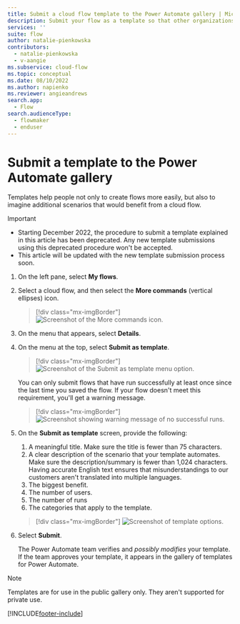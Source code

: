 ```yaml
---
title: Submit a cloud flow template to the Power Automate gallery | Microsoft Docs
description: Submit your flow as a template so that other organizations can find it in the template gallery and use the flow that you created.
services: ''
suite: flow
author: natalie-pienkowska
contributors:
  - natalie-pienkowska
  - v-aangie
ms.subservice: cloud-flow
ms.topic: conceptual
ms.date: 08/10/2022
ms.author: napienko
ms.reviewer: angieandrews
search.app: 
  - Flow
search.audienceType: 
  - flowmaker
  - enduser
---
```


# Submit a template to the Power Automate gallery

Templates help people not only to create flows more easily, but also to imagine additional scenarios that would benefit from a cloud flow.

>[!IMPORTANT]
> - Starting December 2022, the procedure to submit a template explained in this article has been deprecated. Any new template submissions using this deprecated procedure won't be accepted.
> - This article will be updated with the new template submission process soon.

1. On the left pane, select **My flows**.

1. Select a cloud flow, and then select the **More commands** (vertical ellipses) icon.

    >[!div class="mx-imgBorder"]
    >![Screenshot of the More commands icon.](./media/publish-a-template/ellipsis-button.png "More commands icon")

1. On the menu that appears, select **Details**.

1. On the menu at the top, select **Submit as template**.

    >[!div class="mx-imgBorder"]
    >![Screenshot of the Submit as template menu option.](./media/publish-a-template/context-menu.png "Submit as template menu option")

   You can only submit flows that have run successfully at least once since the last time you saved the flow. If your flow doesn't meet this requirement, you'll get a warning message.

    >[!div class="mx-imgBorder"]
    >![Screenshot showing warning message of no successful runs.](./media/publish-a-template/need-successful-run-warning.png "Warning message of no successful runs")

1. On the **Submit as template** screen, provide the following:
    1. A meaningful title. Make sure the title is fewer than 75 characters.
    1. A clear description of the scenario that your template automates. Make sure the description/summary is fewer than 1,024 characters. Having accurate English text ensures that misunderstandings to our customers aren't translated into multiple languages.
    1. The biggest benefit.
    1. The number of users.
    1. The number of runs
    1. The categories that apply to the template.

    >[!div class="mx-imgBorder"]
    >![Screenshot of template options.](./media/publish-a-template/template-options.png "Template options")

1. Select **Submit**.

     The Power Automate team verifies and *possibly modifies* your template. If the team approves your template, it appears in the gallery of templates for Power Automate.

>[!NOTE]
>Templates are for use in the public gallery only. They aren't supported for private use.

[!INCLUDE[footer-include](includes/footer-banner.md)]
